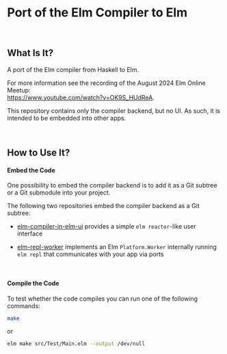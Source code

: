 # Port of the Elm Compiler to Elm

<br>


## What Is It?

A port of the Elm compiler from Haskell to Elm.

For more information see the recording of the August 2024 Elm Online Meetup:  
https://www.youtube.com/watch?v=OK9S_HUdReA.

This repository contains only the compiler backend, but no UI.
As such, it is intended to be embedded into other apps.

<br>


## How to Use It?


#### Embed the Code

One possibility to embed the compiler backend is to add it as a Git subtree or a Git submodule into your project.

The following two repositories embed the compiler backend as a Git subtree:

* [elm-compiler-in-elm-ui](https://github.com/pithub/elm-compiler-in-elm-ui) provides a simple `elm reactor`-like user interface

* [elm-repl-worker](https://github.com/pithub/elm-repl-worker) implements an Elm `Platform.Worker` internally running `elm repl` that communicates with your app via ports

<br>


#### Compile the Code

To test whether the code compiles you can run one of the following commands:

```sh
make
```

or

```sh
elm make src/Test/Main.elm --output /dev/null
```

<br>
